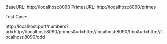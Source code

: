 



BaseURL: http://localhost:8090
PrimesURL: http://localhost:8090/primes





Test Case:

http://localhost:port/numbers?url=http://localhost:8090/primes&url=http://localhost:8090/fibo&url=http://localhost:8090/odd









